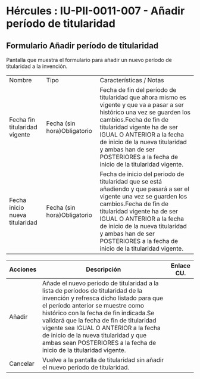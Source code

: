 # Hércules : IU\-PII\-0011\-007 \- Añadir período de titularidad



## Formulario Añadir período de titularidad

Pantalla que muestra el formulario para añadir un nuevo período de titularidad a la invención.



|  | | |
| --- | --- | --- |
| Nombre | Tipo | Características / Notas |
| Fecha fin titularidad vigente | Fecha (sin hora)Obligatorio | Fecha de fin del período de titularidad que ahora mismo es vigente y que va a pasar a ser histórico una vez se guarden los cambios.Fecha de fin de titularidad vigente ha de ser IGUAL O ANTERIOR a la fecha de inicio de la nueva titularidad y ambas han de ser POSTERIORES a la fecha de inicio de la titularidad vigente. |
| Fecha inicio nueva titularidad | Fecha (sin hora)Obligatorio | Fecha de inicio del periodo de titularidad que se está añadiendo y que pasará a ser el vigente una vez se guarden los cambios.Fecha de fin de titularidad vigente ha de ser IGUAL O ANTERIOR a la fecha de inicio de la nueva titularidad y ambas han de ser POSTERIORES a la fecha de inicio de la titularidad vigente. |



| Acciones | Descripción | Enlace CU. |
| --- | --- | --- |
| Añadir | Añade el nuevo período de titularidad a la lista de períodos de titularidad de la invención y refresca dicho listado para que el período anterior se muestre como histórico con la fecha de fin indicada.Se validará que la fecha de fin de titularidad vigente sea IGUAL O ANTERIOR a la fecha de inicio de la nueva titularidad y que ambas sean POSTERIORES a la fecha de inicio de la titularidad vigente. |  |
| Cancelar | Vuelve a la pantalla de titularidad sin añadir el nuevo período de titularidad. |  |




